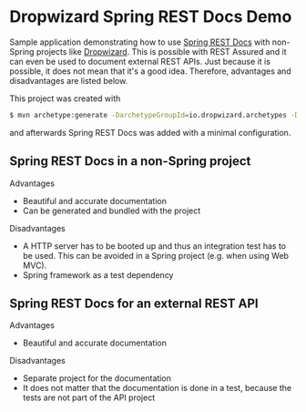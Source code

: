 # Dropwizard Spring REST Docs Demo

Sample application demonstrating how to use [Spring REST Docs](https://projects.spring.io/spring-restdocs/)
with non-Spring projects like [Dropwizard](http://www.dropwizard.io).
This is possible with REST Assured and it can even be used to document external REST APIs.
Just because it is possible, it does not mean that it's a good idea.
Therefore, advantages and disadvantages are listed below.

This project was created with
```bash
$ mvn archetype:generate -DarchetypeGroupId=io.dropwizard.archetypes -DarchetypeArtifactId=java-simple -DarchetypeVersion=1.2.2
```
and afterwards Spring REST Docs was added with a minimal configuration.

## Spring REST Docs in a non-Spring project

Advantages
* Beautiful and accurate documentation
* Can be generated and bundled with the project

Disadvantages
* A HTTP server has to be booted up and thus an integration test has to be used.
This can be avoided in a Spring project (e.g. when using Web MVC).
* Spring framework as a test dependency

## Spring REST Docs for an external REST API

Advantages
* Beautiful and accurate documentation

Disadvantages
* Separate project for the documentation
* It does not matter that the documentation is done in a test, because the tests are not part of the API project
